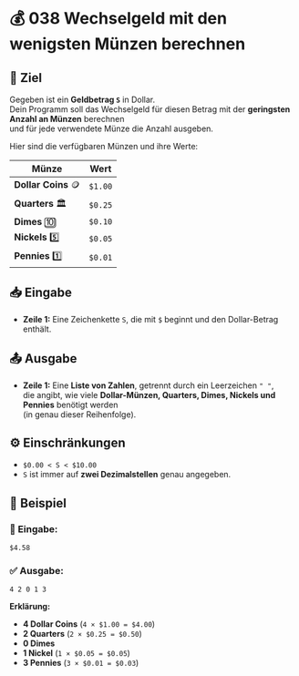 # 💰 038 Wechselgeld mit den wenigsten Münzen berechnen

## 🎯 Ziel
Gegeben ist ein **Geldbetrag `S`** in Dollar.  
Dein Programm soll das Wechselgeld für diesen Betrag mit der **geringsten Anzahl an Münzen** berechnen  
und für jede verwendete Münze die Anzahl ausgeben.  

Hier sind die verfügbaren Münzen und ihre Werte:

| Münze           | Wert |
|----------------|------|
| **Dollar Coins** 🪙  | `$1.00` |
| **Quarters** 🏛️  | `$0.25` |
| **Dimes** 🔟  | `$0.10` |
| **Nickels** 5️⃣  | `$0.05` |
| **Pennies** 1️⃣  | `$0.01` |

## 📥 Eingabe
- **Zeile 1:** Eine Zeichenkette `S`, die mit `$` beginnt und den Dollar-Betrag enthält.

## 📤 Ausgabe
- **Zeile 1:** Eine **Liste von Zahlen**, getrennt durch ein Leerzeichen `" "`,  
  die angibt, wie viele **Dollar-Münzen, Quarters, Dimes, Nickels und Pennies** benötigt werden  
  (in genau dieser Reihenfolge).

## ⚙️ Einschränkungen
- `$0.00 < S < $10.00`
- `S` ist immer auf **zwei Dezimalstellen** genau angegeben.

## 📌 Beispiel

### 📝 Eingabe:
```
$4.58
```

### ✅ Ausgabe:
```
4 2 0 1 3
```
**Erklärung:**  
- **4 Dollar Coins** (`4 × $1.00 = $4.00`)
- **2 Quarters** (`2 × $0.25 = $0.50`)
- **0 Dimes**
- **1 Nickel** (`1 × $0.05 = $0.05`)
- **3 Pennies** (`3 × $0.01 = $0.03`)
